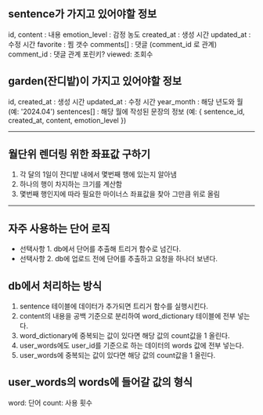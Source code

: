 ## sentence가 가지고 있어야할 정보

id,
content : 내용
emotion_level : 감정 농도
created_at : 생성 시간
updated_at : 수정 시간
favorite : 찜 갯수
comments[] : 댓글 (comment_id 로 관계)
comment_id : 댓글 관계 포린키?
viewed: 조회수

## garden(잔디밭)이 가지고 있어야할 정보

id,
created_at : 생성 시간
updated_at : 수정 시간
year_month : 해당 년도와 월 (예: '2024.04')
sentences[] : 해당 월에 작성된 문장의 정보 (예: { sentence_id, created_at, content, emotion_level })

---

## 월단위 렌더링 위한 좌표값 구하기

1. 각 달의 1일이 잔디밭 내에서 몇번째 행에 있는지 알아냄
2. 하나의 행이 차지하는 크기를 계산함
3. 몇번째 행인지에 따라 필요한 마이너스 좌표값을 찾아 그만큼 위로 올림

---

## 자주 사용하는 단어 로직

- 선택사항 1. db에서 단어를 추출해 트리거 함수로 넘긴다.
- 선택사항 2. db에 업로드 전에 단어를 추출하고 요청을 하나더 보낸다.

## db에서 처리하는 방식

1. sentence 테이블에 데이터가 추가되면 트리거 함수를 실행시킨다.
2. content의 내용을 공백 기준으로 분리하여 word_dictionary 테이블에 전부 넣는다.
3. word_dictionary에 중복되는 값이 있다면 해당 값의 count값을 1 올린다.
4. user_words에도 user_id를 기준으로 하는 데이터의 words 값에 전부 넣는다.
5. user_words에 중복되는 값이 있다면 해당 값의 count값을 1 올린다.

## user_words의 words에 들어갈 값의 형식

word: 단어
count: 사용 횟수
